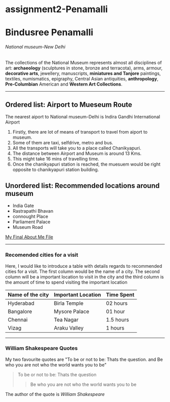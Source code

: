 # assignment2-Penamalli
# Bindusree Penamalli
###### National museum-New Delhi
The collections of the National Museum represents almost all disciplines of art: **archaeology** (sculptures in stone, bronze and terracota), arms, armour, **decorative arts**, jewellery, manuscripts, **miniatures and Tanjore** paintings, textiles, numismatics, epigraphy, Central Asian antiquities, **anthropology**, **Pre-Columbian** American and **Western Art Collections**.

***

## Ordered list: Airport to Mueseum Route
The nearest aiport to National museum-Delhi is Indira Gandhi International Airport
1. Firstly, there are lot of means of transport to travel from aiport to museum.
2. Some of them are taxi, selfdrive, metro and bus.
3. All the transports will take you to a place called Chanikyapuri.
4. The distance between Airport and Museum is around 13 Kms.
5.  This might take 16 mins of travelling time.
6. Once the chanikyapuri station is reached, the muesuem would be right opposite to chanikyapuri station building.

## Unordered list: Recommended locations around museum
* India Gate
* Rastrapathi Bhavan
* connought Place
* Parliament Palace
* Museum Road

[My Final About Me File](aboutme.md)

***
### Recomended cities for a visit
Here, I would like to introduce a table with details regards to recommended cities for a visit. The first column would be the name of a city. 
The second column will be a important location to visit in the city and the third column 
is the amount of time to spend visiting the important location
 
 | Name of the city |Important Location  | Time Spent |
 | ---------------- | ------------------ | ---------- |
 | Hyderabad        | Birla Temple       | 02 hours   |     
 | Bangalore        | Mysore Palace      | 01 hour    |
 | Chennai          | Tea Nagar          | 1.5 hours  |
 | Vizag            | Araku Valley       | 1 hours    |   

***
### William Shakespeare Quotes
My two favourite quotes are "To be or not to be: Thats the question. and Be who you are not who the world wants you to be"
> To be or not to be: Thats the question
>> Be who you are not who the world wants you to be

The author of the quote is *William Shakespeare*





